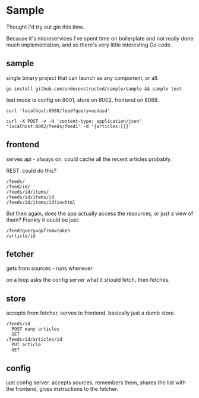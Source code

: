
# Sample

Thought I'd try out gin this time.

Because it's microservices I've spent time on boilerplate and not really done much implementation, and so there's very little interesting Go code.

## sample

single binary project that can launch as any component, or all.

`go install github.com/undeconstructed/sample/sample && sample test`

test mode is config on 8001, store on 8002, frontend on 8088.

```
curl 'localhost:8088/feed?query=asdasd'

curl -X POST -v -H 'content-type: application/json' 'localhost:8002/feeds/feed1' -d '{articles:[]}'
```

## frontend

serves api - always on. could cache all the recent articles probably.

REST. could do this?

```
/feeds/
/feed/id/
/feeds/id/items/
/feeds/id/items/id
/feeds/id/items/id?in=html
```

But then again, does the app actually access the resources, or just a view of them? Frankly it could be just:

```
/feed?query=q&from=token
/article/id
```

## fetcher

gets from sources - runs whenever.

on a loop asks the config server what it should fetch, then fetches.

## store

accepts from fetcher, serves to frontend. basically just a dumb store.

```
/feeds/id
  POST many articles
  GET
/feeds/id/articles/id
  PUT article
  GET
```

## config

just config server. accepts sources, remembers them, shares the list with the frontend, gives instructions to the fetcher.
